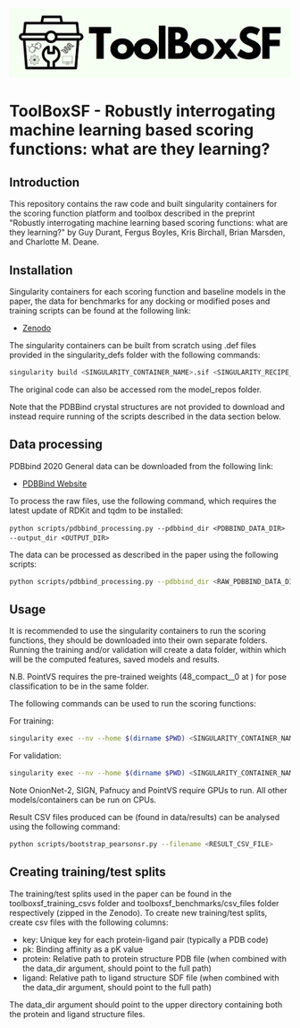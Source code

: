 ![Logo](logo.png)

# ToolBoxSF - Robustly interrogating machine learning based scoring functions: what are they learning?

## Introduction

This repository contains the raw code and built singularity containers for the scoring function platform and toolbox described in the preprint "Robustly interrogating machine learning based scoring functions: what are they learning?" by Guy Durant, Fergus Boyles, Kris Birchall, Brian Marsden, and Charlotte M. Deane.

## Installation

Singularity containers for each scoring function and baseline models in the paper, the data for benchmarks for any docking or modified poses and training scripts can be found at the following link:

- [Zenodo](https://zenodo.org/records/8410136)

The singularity containers can be built from scratch using .def files provided in the singularity_defs folder with the following commands:

```bash
singularity build <SINGULARITY_CONTAINER_NAME>.sif <SINGULARITY_RECIPE_FILE>.def
```

The original code can also be accessed rom the model_repos folder.

Note that the PDBBind crystal structures are not provided to download and instead require running of the scripts described in the data section below.

## Data processing

PDBbind 2020 General data can be downloaded from the following link:

- [PDBBind Website](http://www.pdbbind.org.cn/)

To process the raw files, use the following command, which requires the latest update of RDKit and tqdm to be installed:

`python scripts/pdbbind_processing.py --pdbbind_dir <PDBBIND_DATA_DIR> --output_dir <OUTPUT_DIR>`

The data can be processed as described in the paper using the following scripts:

```bash
python scripts/pdbbind_processing.py --pdbbind_dir <RAW_PDBBIND_DATA_DIR> --output_dir <OUTPUT_DIR>
```

## Usage

It is recommended to use the singularity containers to run the scoring functions, they should be downloaded into their own separate folders. Running the training and/or validation will create a data folder, within which will be the computed features, saved models and results.

N.B. PointVS requires the pre-trained weights (48_compact\_\_0 at ) for pose classification to be in the same folder.

The following commands can be used to run the scoring functions:

For training:

```bash
singularity exec --nv --home $(dirname $PWD) <SINGULARITY_CONTAINER_NAME>.sif bash toolboxsf --train --csv_file ../toolboxsf_training_csvs/casf_2016_train.csv --data_dir ../pdbbind_2020_general --model_name <MODEL_NAME>
```

For validation:

```bash
singularity exec --nv --home $(dirname $PWD) <SINGULARITY_CONTAINER_NAME>.sif bash toolboxsf --predict --val_csv_file ../toolboxsf_benchmarks/csv_files/casf_2016_test.csv --val_data_dir ../pdbbind_2020_general --model_name <TRAINED_MODEL_NAME>
```

Note OnionNet-2, SIGN, Pafnucy and PointVS require GPUs to run. All other models/containers can be run on CPUs.

Result CSV files produced can be (found in data/results) can be analysed using the following command:

```bash
python scripts/bootstrap_pearsonsr.py --filename <RESULT_CSV_FILE>
```

## Creating training/test splits

The training/test splits used in the paper can be found in the toolboxsf_training_csvs folder and toolboxsf_benchmarks/csv_files folder respectively (zipped in the Zenodo). To create new training/test splits, create csv files with the following columns:

- key: Unique key for each protein-ligand pair (typically a PDB code)
- pk: Binding affinity as a pK value
- protein: Relative path to protein structure PDB file (when combined with the data_dir argument, should point to the full path)
- ligand: Relative path to ligand structure SDF file (when combined with the data_dir argument, should point to the full path)

The data_dir argument should point to the upper directory containing both the protein and ligand structure files.
